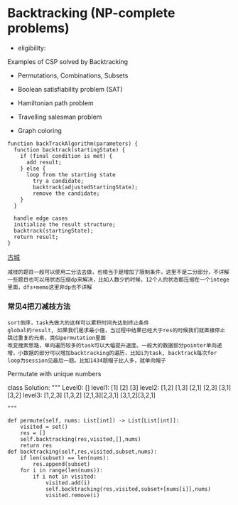 
# Backtracking (NP-complete problems)

- eligibility:

Examples of CSP solved by Backtracking
- Permutations, Combinations, Subsets

- Boolean satisfiability problem (SAT)
- Hamiltonian path problem
- Travelling salesman problem
- Graph coloring

```
function backTrackAlgorithm(parameters) {
  function backtrack(startingState) {
    if (final condition is met) {
      add result;
    } else {
      loop from the starting state
        try a candidate;
        backtrack(adjustedStartingState);
        remove the candidate;
    }
  }

  handle edge cases
  initialize the result structure;
  backtrack(startingState);
  return result;
}

```
[古城](https://docs.google.com/presentation/d/1u12_iFmcm3e1Rn1bB7XYwMP90U_UwdLHQMrTDyK_AFs/edit#slide=id.gee2c1f06ac_0_161)

```
减枝的题目一般可以使用二分法去做，也相当于是增加了限制条件，这里不是二分部分，不详解
一些题目也可以用状态压缩dp来解决，比如人数少的时候，12个人的状态都压缩在一个intege里面，dfs+memo这里非dp也不详解
```


### 常见4把刀减枝方法
```
sort倒序，task先做大的这样可以累积时间先达到终止条件
global的result, 如果我们是求最小值，当过程中结果已经大于res的时候我们就直接停止
跳过重复的元素，类似permutation里面
改变搜索思路，单向遍历较多的task可以大幅提升速度。一般大的数据部分pointer单向递增，小数据的部分可以增加backtracking的遍历，比如i为task, backtrack每次for loop为session见最后一题。比如1434题帽子比人多，就单向帽子

```


Permutate with unique numbers


class Solution:
    """
    Level0: []
    level1: [1]                  [2]              [3]
    level2: [1,2]    [1,3]       [2,1] [2,3]      [3,1] [3,2]
    level3: [1,2,3]  [1,3,2]     [2,1,3][2,3,1]   [3,1,2][3,2,1]

    """

    def permute(self, nums: List[int]) -> List[List[int]]:
        visited = set()
        res = []
        self.backtracking(res,visited,[],nums)
        return res
    def backtracking(self,res,visited,subset,nums):
        if len(subset) == len(nums):
            res.append(subset)
        for i in range(len(nums)):
            if i not in visited:
                visited.add(i)
                self.backtracking(res,visited,subset+[nums[i]],nums)
                visited.remove(i)
